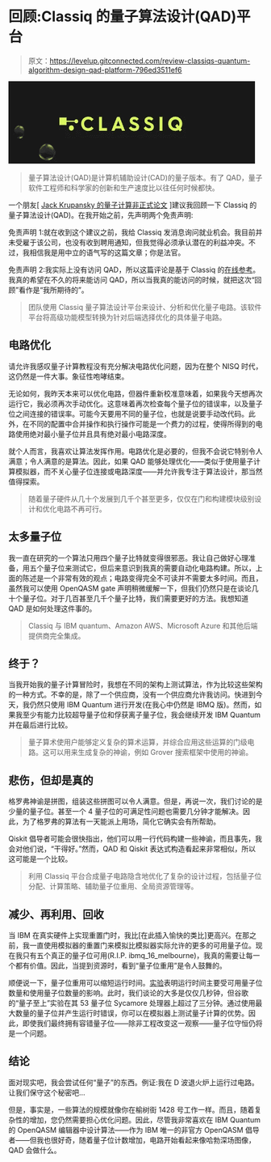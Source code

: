 # 回顾:Classiq 的量子算法设计(QAD)平台

> 原文：<https://levelup.gitconnected.com/review-classiqs-quantum-algorithm-design-qad-platform-796ed3511ef6>

![](img/68bfe2de65ac0361471f1c7a9ec26f5a.png)

> 量子算法设计(QAD)是计算机辅助设计(CAD)的量子版本。有了 QAD，量子软件工程师和科学家的创新和生产速度比以往任何时候都快。

一个朋友[ [Jack Krupansky 的量子计算非正式论文](https://jackkrupansky.medium.com/list-of-my-papers-on-quantum-computing-af1be336410e) ]建议我回顾一下 Classiq 的量子算法设计(QAD)。在我开始之前，先声明两个免责声明:

免责声明 1:就在收到这个建议之前，我给 Classiq 发消息询问就业机会。我目前并未受雇于该公司，也没有收到聘用通知，但我觉得必须承认潜在的利益冲突。不过，我相信我是用中立的语气写的这篇文章；你是法官。

免责声明 2:我实际上没有访问 QAD，所以这篇评论是基于 Classiq 的[在线参考](https://cb.run/pq0L)。我真的希望在不久的将来能访问 QAD，所以当我真的能访问的时候，就把这次“回顾”看作是“我所期待的”。

> 团队使用 Classiq 量子算法设计平台来设计、分析和优化量子电路。该软件平台将高级功能模型转换为针对后端选择优化的具体量子电路。

## 电路优化

请允许我感叹量子计算教程没有充分解决电路优化问题，因为在整个 NISQ 时代，这仍然是一件大事。象征性咆哮结束。

无论如何，我昨天本来可以优化电路，但器件重新校准意味着，如果我今天想再次运行它，我必须再次手动优化。这意味着再次检查每个量子位的错误率，以及量子位之间连接的错误率。可能今天要用不同的量子位，也就是说要手动改代码。此外，在不同的配置中合并操作和执行操作可能是一个费力的过程，使得所得到的电路使用绝对最小量子位并且具有绝对最小电路深度。

就个人而言，我喜欢让算法发挥作用。电路优化是必要的，但我不会说它特别令人满意；令人满意的是算法。因此，如果 QAD 能够处理优化——类似于使用量子计算模拟器，而不关心量子位连接或电路深度——并允许我专注于算法设计，那当然值得探索。

> 随着量子硬件从几十个发展到几千个甚至更多，仅仅在门和构建模块级别设计和优化电路不再可行。

## 太多量子位

我一直在研究的一个算法只用四个量子比特就变得很邪恶。我让自己做好心理准备，用五个量子位来测试它，但后来意识到我真的需要自动化电路构建。所以，上面的陈述是一个非常有效的观点；电路变得完全不可读并不需要太多时间。而且，虽然我可以使用 OpenQASM gate 声明稍微缓解一下，但我们仍然只是在谈论几十个量子位。对于几百甚至几千个量子比特，我们需要更好的方法。我想知道 QAD 是如何处理这件事的。

> Classiq 与 IBM quantum、Amazon AWS、Microsoft Azure 和其他后端提供商完全集成。

## 终于？

当我开始我的量子计算冒险时，我想在不同的架构上测试算法，作为比较这些架构的一种方式。不幸的是，除了一个供应商，没有一个供应商允许我访问。快进到今天，我仍然只使用 IBM Quantum 进行开发(在我心中仍然是 IBMQ 版)。然而，如果我至少有能力比较超导量子位和俘获离子量子位，我会继续开发 IBM Quantum 并在最后进行比较。

> 量子算术使用户能够定义复杂的算术运算，并综合应用这些运算的门级电路。这可以用来生成复杂的神谕，例如 Grover 搜索框架中使用的神谕。

## 悲伤，但却是真的

格罗弗神谕是拼图，组装这些拼图可以令人满意。但是，再说一次，我们讨论的是少量的量子位。甚至一个 4 量子位的可满足性问题也需要几分钟才能解决。因此，为了格罗弗的算法有一天能派上用场，简化它确实会有所帮助。

Qiskit 倡导者可能会很快指出，他们可以用一行代码构建一些神谕，而且事先，我会对他们说，“干得好。”然而，QAD 和 Qiskit 表达式构造看起来非常相似，所以这可能是一个比较。

> 利用 Classiq 平台合成量子电路隐含地优化了复杂的设计过程，包括量子位分配、计算策略、辅助量子位重用、全局资源管理等。

## 减少、再利用、回收

当 IBM 在真实硬件上实现重置门时，我比[在此插入愉快的类比]更高兴。在那之前，我一直使用模拟器的重置门来模拟比模拟器实际允许的更多的可用量子位。现在我只有五个真正的量子位可用(R.I.P. ibmq_16_melbourne)，我真的需要让每一个都有价值。因此，当提到资源时，看到“量子位重用”是令人鼓舞的。

顺便说一下，量子位重用可以缩短运行时间。[实验](/benchmarking-quantum-advantage-90e02fb75612)表明运行时间主要受可用量子位数量和使用量子位数量的影响。此时，我们谈论的大多是仅仅几秒钟，但谷歌的“量子至上”实验在其 53 量子位 Sycamore 处理器上超过了三分钟。通过使用最大数量的量子位并产生运行时错误，你可以在模拟器上测试量子计算的优势。因此，即使我们最终拥有容错量子位——除非工程改变这一观察——量子位守恒仍将是一个问题。

## 结论

面对现实吧，我会尝试任何“量子”的东西。例证:我在 D 波退火炉上运行过电路。让我们保守这个秘密吧…

但是，事实是，一些算法的规模就像你在榆树街 1428 号工作一样。而且，随着复杂性的增加，您仍然需要担心优化问题。因此，尽管我非常喜欢在 IBM Quantum 的 OpenQASM 编辑器中设计算法——作为 IBM 唯一的非官方 OpenQASM 倡导者——但我也很好奇，随着量子位计数增加，电路开始看起来像哈勃深场图像，QAD 会做什么。